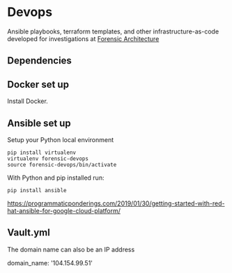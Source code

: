 # Devops

Ansible playbooks, terraform templates, and other infrastructure-as-code developed for investigations at [Forensic Architecture](https://forensic-architecture.org)

## Dependencies

## Docker set up

Install Docker.

## Ansible set up

Setup your Python local environment

```
pip install virtualenv
virtualenv forensic-devops
source forensic-devops/bin/activate
```

With Python and pip installed run:

```
pip install ansible
```

https://programmaticponderings.com/2019/01/30/getting-started-with-red-hat-ansible-for-google-cloud-platform/

## Vault.yml

The domain name can also be an IP address

domain_name: '104.154.99.51'
